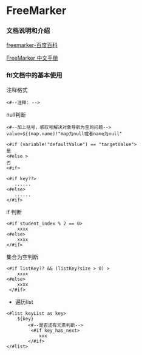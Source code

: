 # FreeMarker 

### 文档说明和介绍

[freemarker-百度百科](https://baike.baidu.com/item/freemarker/9489366?fr=aladdin)

[FreeMarker 中文手册](http://freemarker.foofun.cn/)

### ftl文档中的基本使用

注释格式

```
<#--注释: -->
```

null判断
```
<#--加上括号，感叹号解决对象导航为空的问题-->
value=${(map.name)!"map为null或者name为null"

<#if (variable!"defaultValue") == "targetValue">
是
<#else >
否
<#if>

<#if key??>
   ......
<#else>
   ......
</#if>
```


if 判断
```
<#if student_index % 2 == 0>
    xxxx
<#else>
    xxxx
</#if>
```

集合为空判断
```
<#if listKey?? && (listKey?size > 0) >
    xxxx
<#else>
    xxxx
 </#if>
```

- 遍历list
```
<#list keyList as key>
    ${key}
        <#--是否还有元素判断-->
         <#if key_has_next>
            xxx
        </#if>
</#list>
```